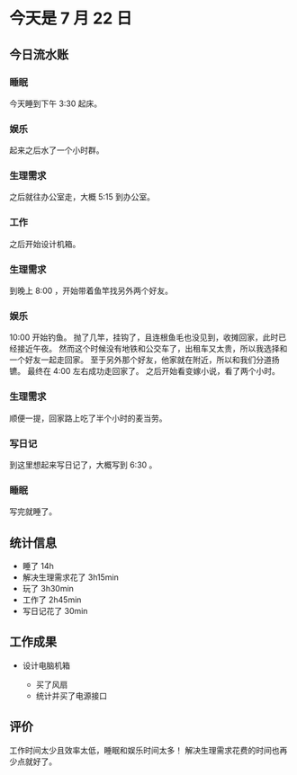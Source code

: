 # 今天是 7 月 22 日

## 今日流水账

### 睡眠

今天睡到下午 3:30 起床。

### 娱乐

起来之后水了一个小时群。

### 生理需求

之后就往办公室走，大概 5:15 到办公室。

### 工作

之后开始设计机箱。

### 生理需求

到晚上 8:00 ，开始带着鱼竿找另外两个好友。

### 娱乐

10:00 开始钓鱼。
抛了几竿，挂钩了，且连根鱼毛也没见到，收摊回家，此时已经接近午夜。
然而这个时候没有地铁和公交车了，出租车又太贵，所以我选择和一个好友一起走回家。
至于另外那个好友，他家就在附近，所以和我们分道扬镳。
最终在 4:00 左右成功走回家了。
之后开始看变嫁小说，看了两个小时。

### 生理需求

顺便一提，回家路上吃了半个小时的麦当劳。

### 写日记

到这里想起来写日记了，大概写到 6:30 。

### 睡眠

写完就睡了。

## 统计信息

- 睡了 $14 \mathrm{h}$
- 解决生理需求花了 $3 \mathrm{h} 15 \mathrm{min}$
- 玩了 $3 \mathrm{h} 30 \mathrm{min}$
- 工作了 $2 \mathrm{h} 45 \mathrm{min}$
- 写日记花了 $30 \mathrm{min}$

## 工作成果

- 设计电脑机箱

  - 买了风扇
  - 统计并买了电源接口

## 评价

工作时间太少且效率太低，睡眠和娱乐时间太多！
解决生理需求花费的时间也再少点就好了。
